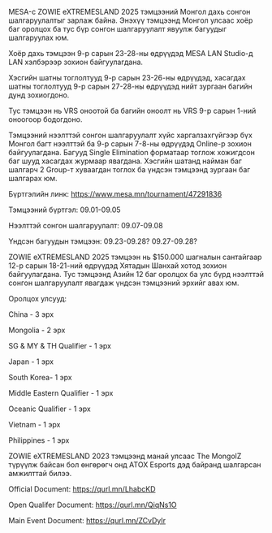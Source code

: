 MESA-с ZOWIE eXTREMESLAND 2025 тэмцээний Монгол дахь сонгон шалгаруулалтыг зарлаж байна. Энэхүү тэмцээнд Монгол улсаас хоёр баг оролцох ба тус бүр сонгон шалгаруулалт явуулж багуудыг шалгаруулах юм. 

Хоёр дахь тэмцээн 9-р сарын 23-28-ны өдрүүдэд MESA LAN Studio-д LAN хэлбэрээр зохион байгуулагдана. 

Хэсгийн шатны тоглолтууд 9-р сарын 23-26-ны өдрүүдэд, хасагдах шатны тоглолтууд 9-р сарын 27-28-ны өдрүүдэд нийт зургаан багийн дунд зохиогдоно.



Тус тэмцээн нь VRS оноотой ба багийн оноолт нь VRS 9-р сарын 1-ний оноогоор бодогдоно.

Тэмцээний нээлттэй сонгон шалгаруулалт хүйс харгалзахгүйгээр бүх Монгол багт нээлттэй ба 9-р сарын 7-8-ны өдрүүдэд Online-р зохион байгуулагдана. Багууд Single Elimination форматаар тоглож хожигдсон баг шууд хасагдах журмаар явагдана. Хэсгийн шатанд найман баг шалгарч 2 Group-т хуваагдан тоглох ба үндсэн тэмцээнд зургаан баг шалгарах юм. 


Бүртгэлийн линк: https://www.mesa.mn/tournament/47291836

Тэмцээний бүртгэл: 09.01-09.05

Нээлттэй сонгон шалгаруулалт: 09.07-09.08

Үндсэн багуудын тэмцээн: 09.23-09.28? 09.27-09.28?

ZOWIE eXTREMESLAND 2025 тэмцээн нь $150.000 шагналын сантайгаар 12-р сарын 18-21-ний өдрүүдэд Хятадын Шанхай хотод зохион байгуулагдана. Тус тэмцээнд Азийн 12 баг оролцох ба улс бүрд нээлттэй сонгон шалгаруулалт явагдаж үндсэн тэмцээний эрхийг авах юм. 


Оролцох улсууд:





China - 3 эрх



Mongolia - 2 эрх



SG & MY & TH Qualifier - 1 эрх



Japan - 1 эрх



South Korea- 1 эрх



Middle Eastern Qualifier - 1 эрх



Oceanic Qualifier - 1 эрх



Vietnam - 1 эрх



Philippines - 1 эрх


ZOWIE eXTREMESLAND 2023 тэмцээнд манай улсаас The MongolZ түрүүлж байсан бол өнгөрөгч онд ATOX Esports дэд байранд шалгарсан амжилттай билээ.

Official Document: https://qurl.mn/LhabcKD


Open Qualifer Document: https://qurl.mn/QiqNs1O

Main Event Document: https://qurl.mn/ZCvDyIr





